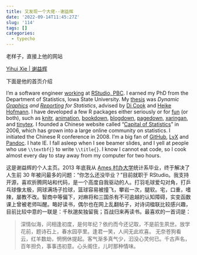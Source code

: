 ```yaml
---
title: 又发现一个大佬--谢益辉
date: '2022-09-14T11:45:27Z'
slug: '114'
tags: []
categories:
  - typecho
---
```

老样子，直接上他的网站

[Yihui Xie | 谢益辉](https://yihui.org/)

下面是他的首页介绍

I’m a software engineer [working](https://yihui.org/todo/) at [RStudio, PBC](https://www.rstudio.com/). I earned my PhD from the Department of Statistics, Iowa State University. My [thesis](https://lib.dr.iastate.edu/etd/13518/) was *Dynamic [Graphics](https://github.com/ggobi/cranvas) and [Reporting](https://yihui.org/knitr/) for Statistics*, advised by [Di Cook](https://www.dicook.org/) and [Heike Hofmann](https://www.stat.iastate.edu/people/heike-hofmann). I have developed a few R packages either seriously or for [fun](https://cran.rstudio.com/package=fun) (or both), such as [knitr](https://yihui.org/knitr/), [animation](https://yihui.org/animation/), [bookdown](https://bookdown.org/), [blogdown](https://github.com/rstudio/blogdown), [pagedown](https://github.com/rstudio/pagedown), [xaringan](https://slides.yihui.org/xaringan/), and [tinytex](https://yihui.org/tinytex/). I founded a Chinese website called “[Capital of Statistics](https://cosx.org/)” in 2006, which has grown into a large online community on statistics. I initiated the Chinese R conference in 2008. I’m a big fan of [GitHub](https://github.com/yihui), [LyX](https://www.lyx.org/) and [Pandoc](https://pandoc.org/). I hate IE. I fall asleep when I see beamer slides, and I yell at people who use `\\textbf{}` to write `\\title{}`. I know I cannot eat code, so I cook almost every day to stay away from my computer for two hours.

这是谢益辉的个人主页。2013 年底我从 [Ames 村办大学](https://www.iastate.edu/)统计系毕业，终于解决了人生前 30 年被问最多的问题：“你怎么还没毕业？”目前就职于 RStudio。我支持开源，喜欢折腾网站和代码，是一个高度自我驱动的人。打羽毛球爱勾对角，打乒乓球像太极，网球满场子捡球，篮球容易被撞飞，攀岩一次，腿软。宅，口重，嗜辣，屡教不改。智商中等偏下，对麻将和三国杀有不可逾越的认知障碍，实变函数课上曾被老师叫醒。略好读书，偶尔也在网上乱翻帖子，对诗词楹联比较感兴趣，目前比较中意的一联是：千秋邈矣独留我；百战归来再读书。最喜欢的一首词是：

> 深情似海，问相逢初度，是何年纪？依约而今还记取，不是前生夙世。放学花前，题诗石上，春水园亭里。逢君一笑，人间无此欢喜。
> 无奈苍狗看云，红羊数劫，惘惘休提起。客气渐多真气少，汩没心灵何已。千古声名，百年担负，事事违初意。心头阁住，儿时那种情味。
